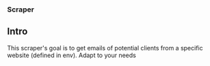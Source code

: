 ### Scraper 

## Intro
This scraper's goal is to get emails of potential clients from a specific website (defined in env). Adapt to your needs
